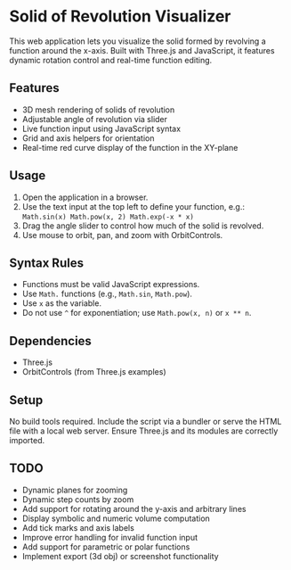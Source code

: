 # Solid of Revolution Visualizer

This web application lets you visualize the solid formed by revolving a function around the x-axis. Built with Three.js and JavaScript, it features dynamic rotation control and real-time function editing.

## Features

- 3D mesh rendering of solids of revolution
- Adjustable angle of revolution via slider
- Live function input using JavaScript syntax
- Grid and axis helpers for orientation
- Real-time red curve display of the function in the XY-plane

## Usage

1. Open the application in a browser.
2. Use the text input at the top left to define your function, e.g.:  
`Math.sin(x)
Math.pow(x, 2)
Math.exp(-x * x)`
3. Drag the angle slider to control how much of the solid is revolved.
4. Use mouse to orbit, pan, and zoom with OrbitControls.

## Syntax Rules

- Functions must be valid JavaScript expressions.
- Use `Math.` functions (e.g., `Math.sin`, `Math.pow`).
- Use `x` as the variable.
- Do not use `^` for exponentiation; use `Math.pow(x, n)` or `x ** n`.

## Dependencies

- Three.js
- OrbitControls (from Three.js examples)

## Setup

No build tools required. Include the script via a bundler or serve the HTML file with a local web server. Ensure Three.js and its modules are correctly imported.

## TODO

- Dynamic planes for zooming
- Dynamic step counts by zoom
- Add support for rotating around the y-axis and arbitrary lines
- Display symbolic and numeric volume computation
- Add tick marks and axis labels
- Improve error handling for invalid function input
- Add support for parametric or polar functions
- Implement export (3d obj) or screenshot functionality
